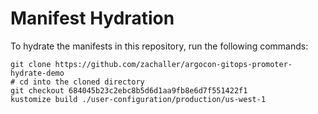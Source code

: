 # Manifest Hydration

To hydrate the manifests in this repository, run the following commands:

```shell
git clone https://github.com/zachaller/argocon-gitops-promoter-hydrate-demo
# cd into the cloned directory
git checkout 684045b23c2ebc8b5d6d1aa9fb8e6d7f551422f1
kustomize build ./user-configuration/production/us-west-1
```
